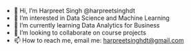 - 👋 Hi, I’m Harpreet Singh @harpreetsinghdt
- 👀 I’m interested in Data Science and Machine Learning
- 🌱 I’m currently learning Data Analytics for Business
- 💞️ I’m looking to collaborate on course projects
- 📫 How to reach me, email me: harpreetsinghdt@gmail.com

<!---
harrysainipur/harrysainipur is a ✨ special ✨ repository because its `README.md` (this file) appears on your GitHub profile.
You can click the Preview link to take a look at your changes.
--->
